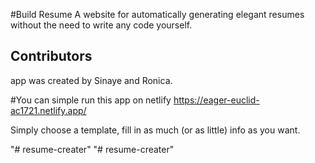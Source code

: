 #Build Resume
A website for automatically generating elegant resumes without the need to write any code yourself.
## Contributors
app was created by Sinaye and Ronica.

#You can simple run this  app on  netlify
https://eager-euclid-ac1721.netlify.app/

Simply choose a template, fill in as much (or as little) info as you want.




"# resume-creater" 
"# resume-creater" 
